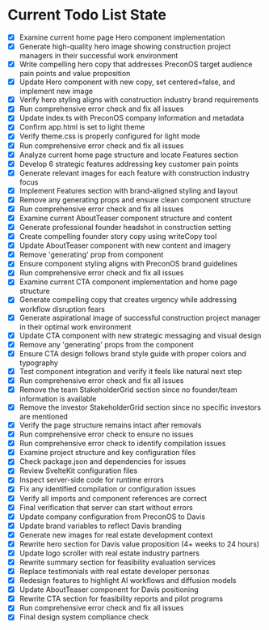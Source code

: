 <!-- DO NOT EDIT - Managed by todo_list tool -->
<!-- Updated: 2025-09-07T23:34:49.226Z -->

# Current Todo List State

- [x] Examine current home page Hero component implementation
- [x] Generate high-quality hero image showing construction project managers in their successful work environment
- [x] Write compelling hero copy that addresses PreconOS target audience pain points and value proposition
- [x] Update Hero component with new copy, set centered=false, and implement new image
- [x] Verify hero styling aligns with construction industry brand requirements
- [x] Run comprehensive error check and fix all issues
- [x] Update index.ts with PreconOS company information and metadata
- [x] Confirm app.html is set to light theme
- [x] Verify theme.css is properly configured for light mode
- [x] Run comprehensive error check and fix all issues
- [x] Analyze current home page structure and locate Features section
- [x] Develop 6 strategic features addressing key customer pain points
- [x] Generate relevant images for each feature with construction industry focus
- [x] Implement Features section with brand-aligned styling and layout
- [x] Remove any generating props and ensure clean component structure
- [x] Run comprehensive error check and fix all issues
- [x] Examine current AboutTeaser component structure and content
- [x] Generate professional founder headshot in construction setting
- [x] Create compelling founder story copy using writeCopy tool
- [x] Update AboutTeaser component with new content and imagery
- [x] Remove 'generating' prop from component
- [x] Ensure component styling aligns with PreconOS brand guidelines
- [x] Run comprehensive error check and fix all issues
- [x] Examine current CTA component implementation and home page structure
- [x] Generate compelling copy that creates urgency while addressing workflow disruption fears
- [x] Generate aspirational image of successful construction project manager in their optimal work environment
- [x] Update CTA component with new strategic messaging and visual design
- [x] Remove any 'generating' props from the component
- [x] Ensure CTA design follows brand style guide with proper colors and typography
- [x] Test component integration and verify it feels like natural next step
- [x] Run comprehensive error check and fix all issues
- [x] Remove the team StakeholderGrid section since no founder/team information is available
- [x] Remove the investor StakeholderGrid section since no specific investors are mentioned
- [x] Verify the page structure remains intact after removals
- [x] Run comprehensive error check to ensure no issues
- [x] Run comprehensive error check to identify compilation issues
- [x] Examine project structure and key configuration files
- [x] Check package.json and dependencies for issues
- [x] Review SvelteKit configuration files
- [x] Inspect server-side code for runtime errors
- [x] Fix any identified compilation or configuration issues
- [x] Verify all imports and component references are correct
- [x] Final verification that server can start without errors
- [x] Update company configuration from PreconOS to Davis
- [x] Update brand variables to reflect Davis branding
- [x] Generate new images for real estate development context
- [x] Rewrite hero section for Davis value proposition (4+ weeks to 24 hours)
- [x] Update logo scroller with real estate industry partners
- [x] Rewrite summary section for feasibility evaluation services
- [x] Replace testimonials with real estate developer personas
- [x] Redesign features to highlight AI workflows and diffusion models
- [x] Update AboutTeaser component for Davis positioning
- [x] Rewrite CTA section for feasibility reports and pilot programs
- [x] Run comprehensive error check and fix all issues
- [x] Final design system compliance check
